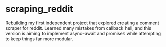 # scraping_reddit
Rebuilding my first independent project that explored creating a comment scraper for reddit.  Learned many mistakes from callback hell, and this version is aiming to implement async-await and promises while attempting to keep things far more modular.
